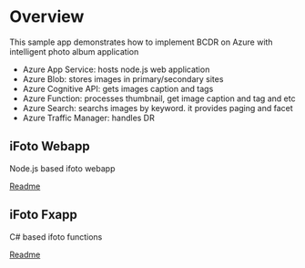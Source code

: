 # Overview

This sample app demonstrates how to implement BCDR on Azure with intelligent photo album application

- Azure App Service: hosts node.js web application
- Azure Blob: stores images in primary/secondary sites
- Azure Cognitive API: gets images caption and tags
- Azure Function: processes thumbnail, get image caption and tag and etc
- Azure Search: searchs images by keyword. it provides paging and facet
- Azure Traffic Manager: handles DR

## iFoto Webapp

Node.js based ifoto webapp

[Readme](./webapp/README.md)


## iFoto Fxapp

C# based ifoto functions

[Readme](./fxapp/README.md)

